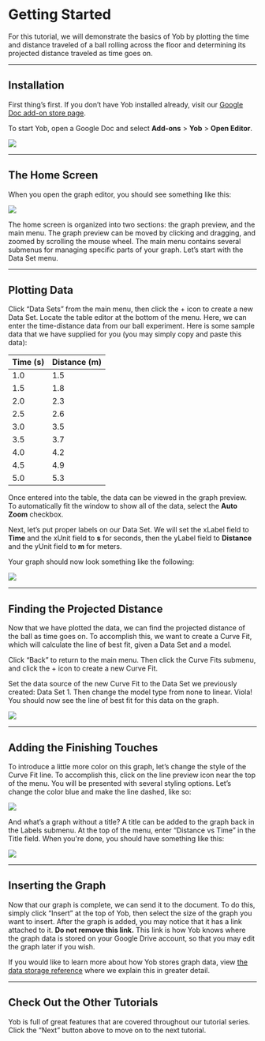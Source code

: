 # Getting Started
For this tutorial, we will demonstrate the basics of Yob by plotting the time and distance traveled of a ball rolling across the floor and determining its projected distance traveled as time goes on.

---
## Installation
First thing’s first.  If you don’t have Yob installed already, visit our [Google Doc add-on store page](https://chrome.google.com/webstore/detail/yob/doghjhjgnmiikbjphdcdeehhkfdembpf).

To start Yob, open a Google Doc and select **Add-ons** > **Yob** > **Open Editor**.

<div class="centered"><img src="../../img/start_yob.png"/></div>

---
## The Home Screen
When you open the graph editor, you should see something like this:

<div class="centered"><img src="../../img/main_menu.png"/></div>

The home screen is organized into two sections:  the graph preview, and the main menu. The graph preview can be moved by clicking and dragging, and zoomed by scrolling the mouse wheel. The main menu contains several submenus for managing specific parts of your graph.  Let’s start with the Data Set menu.

---
## Plotting Data
Click “Data Sets” from the main menu, then click the + icon to create a new Data Set. Locate the table editor at the bottom of the menu.  Here, we can enter the time-distance data from our ball experiment. Here is some sample data that we have supplied for you (you may simply copy and paste this data):

<table>
	<thead><tr><th>Time (s)</th><th>Distance (m)</th></tr></thead>
    <tr><td>1.0</td><td>1.5</td></tr>
    <tr><td>1.5</td><td>1.8</td></tr>
    <tr><td>2.0</td><td>2.3</td></tr>
    <tr><td>2.5</td><td>2.6</td></tr>
    <tr><td>3.0</td><td>3.5</td></tr>
    <tr><td>3.5</td><td>3.7</td></tr>
    <tr><td>4.0</td><td>4.2</td></tr>
    <tr><td>4.5</td><td>4.9</td></tr>
    <tr><td>5.0</td><td>5.3</td></tr>
</table>

Once entered into the table, the data can be viewed in the graph preview.  To automatically fit the window to show all of the data, select the **Auto Zoom** checkbox.

Next, let’s put proper labels on our Data Set.  We will set the xLabel field to __Time__ and the xUnit field to __s__ for seconds, then the yLabel field to __Distance__ and the yUnit field to __m__ for meters.

Your graph should now look something like the following:

<div class="centered"><img src="../../img/sample_data.png"></div>

---
## Finding the Projected Distance
Now that we have plotted the data, we can find the projected distance of the ball as time goes on. To accomplish this, we want to create a Curve Fit, which will calculate the line of best fit, given a Data Set and a model.

Click “Back” to return to the main menu.  Then click the Curve Fits submenu, and click the + icon to create a new Curve Fit.

Set the data source of the new Curve Fit to the Data Set we previously created:  Data Set 1. Then change the model type from none to linear. Viola! You should now see the line of best fit for this data on the graph.

<div class="centered"><img src="../../img/curvefit_example.png"></div>

---
## Adding the Finishing Touches
To introduce a little more color on this graph, let’s change the style of the Curve Fit line.  To accomplish this, click on the line preview icon near the top of the menu.  You will be presented with several styling options.  Let’s change the color blue and make the line dashed, like so:

<div class="centered"><img src="../../img/style_example.png"></div>

And what’s a graph without a title?  A title can be added to the graph back in the Labels submenu.  At the top of the menu, enter “Distance vs Time” in the Title field.  When you're done, you should have something like this:

<div class="centered"><img src="../../img/complete_graph_example.png"></div>

---
## Inserting the Graph
Now that our graph is complete, we can send it to the document. To do this, simply click “Insert” at the top of Yob, then select the size of the graph you want to insert. After the graph is added, you may notice that it has a link attached to it. **Do not remove this link.** This link is how Yob knows where the graph data is stored on your Google Drive account, so that you may edit the graph later if you wish.

If you would like to learn more about how Yob stores graph data, view [the data storage reference](../references/storage_and_loading_reference.md) where we explain this in greater detail.

---
## Check Out the Other Tutorials
Yob is full of great features that are covered throughout our tutorial series. Click the “Next” button above to move on to the next tutorial.
